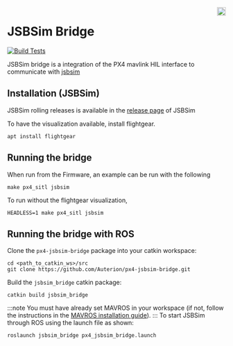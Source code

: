 <img align="right" height="20" src="https://auterion.com/wp-content/uploads/2020/05/auterion_logo_default_sunrise.svg">

# JSBSim Bridge
[![Build Tests](https://github.com/Auterion/px4-jsbsim-bridge/workflows/Build%20Tests/badge.svg?branch=master)](https://github.com/Auterion/px4-jsbsim-bridge/actions?query=workflow%3A%22Build+Tests%22)

JSBSim bridge is a integration of the PX4 mavlink HIL interface to communicate with [jsbsim](https://github.com/JSBSim-Team/jsbsim)


## Installation (JSBSim)
JSBSim rolling releases is available in the [release page](https://github.com/JSBSim-Team/jsbsim/releases) of JSBSim

To have the visualization available, install flightgear.

```
apt install flightgear
```

## Running the bridge
When run from the Firmware, an example can be run with the following
```
make px4_sitl jsbsim
```

To run without the flightgear visualization,
```
HEADLESS=1 make px4_sitl jsbsim
```

## Running the bridge with ROS
Clone the `px4-jsbsim-bridge` package into your catkin workspace:
```
cd <path_to_catkin_ws>/src
git clone https://github.com/Auterion/px4-jsbsim-bridge.git
```
Build the  `jsbsim_bridge` catkin package:
```
catkin build jsbsim_bridge
```
:::note
You must have already set MAVROS in your workspace (if not, follow the instructions in the [MAVROS installation guide](../ros/mavros_installation.md)).
:::
To start JSBSim through ROS using the launch file as shown:
```
roslaunch jsbsim_bridge px4_jsbsim_bridge.launch
```
